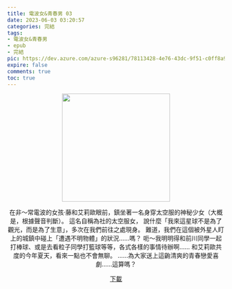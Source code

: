 ```yaml
---
title: 電波女&青春男 03
date: 2023-06-03 03:20:57
categories: 完結
tags:
- 電波女&青春男
- epub
- 完結
pic: https://dev.azure.com/azure-s96281/78113428-4e76-43dc-9f51-c0ff8a913055/_apis/git/repositories/a379171b-de46-4c10-9b0d-00da23959885/items?path=/Epub%20Cover/%E9%9B%BB%E6%B3%A2%E5%A5%B3%26%E9%9D%92%E6%98%A5%E7%94%B7-03.jpg&versionDescriptor%5BversionOptions%5D=0&versionDescriptor%5BversionType%5D=0&versionDescriptor%5Bversion%5D=main&resolveLfs=true&%24format=octetStream&api-version=5.0
expire: false
comments: true
toc: true
---
```


<div style="text-align:center" class="kratos-post-content">

<img width="250px" src="https://dev.azure.com/azure-s96281/78113428-4e76-43dc-9f51-c0ff8a913055/_apis/git/repositories/a379171b-de46-4c10-9b0d-00da23959885/items?path=/Epub%20Cover/%E9%9B%BB%E6%B3%A2%E5%A5%B3%26%E9%9D%92%E6%98%A5%E7%94%B7-03.jpg&versionDescriptor%5BversionOptions%5D=0&versionDescriptor%5BversionType%5D=0&versionDescriptor%5Bversion%5D=main&resolveLfs=true&%24format=octetStream&api-version=5.0">

<p>
在非～常電波的女孩‧藤和艾莉歐眼前，鎮坐著一名身穿太空服的神秘少女（大概是，根據聲音判斷）。
這名自稱為社的太空服女，
說什麼「我來這星球不是為了觀光，而是為了生意」，多次在我們前往之處現身。
難道，我們在這個被外星人盯上的城鎮中碰上「遭遇不明物體」的狀況……嗎？
呃～我明明得和前川同學一起打棒球、或是去看粒子同學打籃球等等，各式各樣的事情待辦啊……
和艾莉歐共度的今年夏天，看來一點也不會無聊。
……為大家送上這齣清爽的青春戀愛喜劇……這算嗎？
</p>

<p>
<a href="https://epubdatabase.azurewebsites.net/EBOOKS/EPUB/完結/電波女與青春男/%E9%9B%BB%E6%B3%A2%E5%A5%B3%E8%88%87%E9%9D%92%E6%98%A5%E7%94%B7%20%E7%AC%AC3%E5%8D%B7.epub?download=1">下載</a>
</p>

</div>
